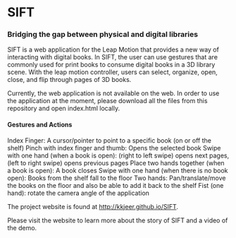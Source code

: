 # SIFT
### Bridging the gap between physical and digital libraries

SIFT is a web application for the Leap Motion that provides a new way of interacting with digital books. In SIFT, the user can use gestures that are commonly used for print books to consume digital books in a 3D library scene. With the leap motion controller, users can select, organize, open, close, and flip through pages of 3D books.

Currently, the web application is not available on the web. In order to use the application at the moment, please download all the files from this repository and open index.html locally.

#### Gestures and Actions
Index Finger: A cursor/pointer to point to a specific book (on or off the shelf)
Pinch with index finger and thumb: Opens the selected book
Swipe with one hand (when a book is open): (right to left swipe) opens next pages, (left to right swipe) opens previous pages
Place two hands together (when a book is open): A book closes
Swipe with one hand (when there is no book open): Books from the shelf fall to the floor
Two hands: Pan/translate/move the books on the floor and also be able to add it back to the shelf
Fist (one hand): rotate the camera angle of the application

The project website is found at http://kkjeer.github.io/SIFT.

Please visit the website to learn more about the story of SIFT and a video of the demo.
